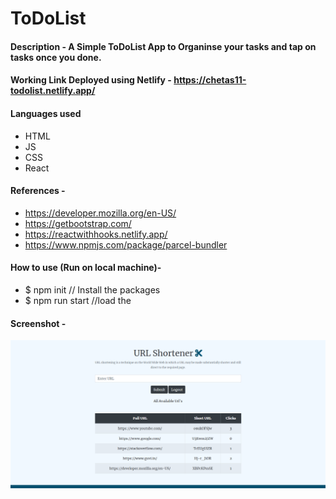 # ToDoList

#### Description - A Simple ToDoList App to Organinse your tasks and tap on tasks once you done.

#### Working Link Deployed using Netlify - https://chetas11-todolist.netlify.app/

#### Languages used
- HTML
- JS
- CSS
- React

#### References - 
- https://developer.mozilla.org/en-US/
- https://getbootstrap.com/
- https://reactwithhooks.netlify.app/
- https://www.npmjs.com/package/parcel-bundler

#### How to use (Run on local machine)- 
 - $ npm init       // Install the packages
 - $ npm run start  //load the 
 
 #### Screenshot - 

![Screenshot](https://github.com/chetas11/URL_Shortner/blob/master/Screenshot.png)



